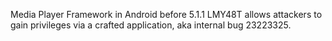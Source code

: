 Media Player Framework in Android before 5.1.1 LMY48T allows attackers to gain privileges via a crafted application, aka internal bug 23223325.